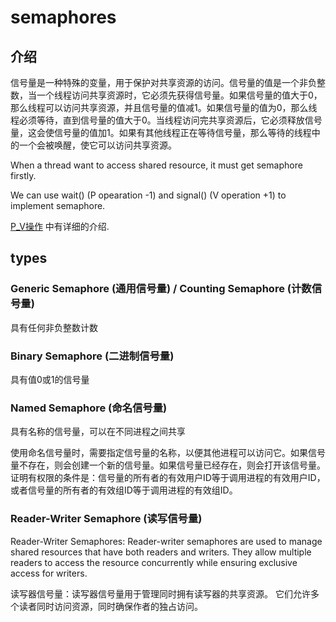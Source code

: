 # semaphores

## 介绍

信号量是一种特殊的变量，用于保护对共享资源的访问。信号量的值是一个非负整数，当一个线程访问共享资源时，它必须先获得信号量。如果信号量的值大于0，那么线程可以访问共享资源，并且信号量的值减1。如果信号量的值为0，那么线程必须等待，直到信号量的值大于0。当线程访问完共享资源后，它必须释放信号量，这会使信号量的值加1。如果有其他线程正在等待信号量，那么等待的线程中的一个会被唤醒，使它可以访问共享资源。

When a thread want to access shared resource, it must get semaphore firstly.

We can use wait() (P opearation -1) and signal() (V operation +1) to implement semaphore.

[P_V操作](P_V操作.md) 中有详细的介绍.

## types

### Generic Semaphore (通用信号量) / Counting Semaphore (计数信号量)

具有任何非负整数计数

### Binary Semaphore (二进制信号量)

具有值0或1的信号量

### Named Semaphore (命名信号量)

具有名称的信号量，可以在不同进程之间共享

使用命名信号量时，需要指定信号量的名称，以便其他进程可以访问它。如果信号量不存在，则会创建一个新的信号量。如果信号量已经存在，则会打开该信号量。证明有权限的条件是：信号量的所有者的有效用户ID等于调用进程的有效用户ID，或者信号量的所有者的有效组ID等于调用进程的有效组ID。

### Reader-Writer Semaphore (读写信号量)

Reader-Writer Semaphores: Reader-writer semaphores are used to manage shared resources that have both readers and writers. They allow multiple readers to access the resource concurrently while ensuring exclusive access for writers.

读写器信号量：读写器信号量用于管理同时拥有读写器的共享资源。 它们允许多个读者同时访问资源，同时确保作者的独占访问。